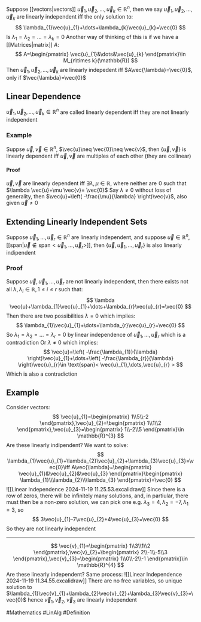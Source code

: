 Suppose [[vectors|vectors]] $\vec{u}_{1},\vec{u}_{2},\dots,\vec{u}_{k}\in\mathbb{R}^{n}$, then we say $\vec{u}_{1},\vec{u}_{2},\dots,\vec{u}_{k}$ are linearly independent iff the only solution to:
$$
\lambda_{1}\vec{u}_{1}+\dots+\lambda_{k}\vec{u}_{k}=\vec{0}
$$
Is $\lambda_{1}=\lambda_{2}=\dots=\lambda_{k}=0$ 
Another way of thinking of this is if we have a [[Matrices|matrix]] $A$:
$$
A=\begin{pmatrix}
\vec{u}_{1}&\dots&\vec{u}_{k}
\end{pmatrix}\in M_{n\times k}(\mathbb{R})
$$
Then $\vec{u}_{1},\vec{u}_{2},\dots,\vec{u}_{k}$ are linearly indepedent iff $A\vec{\lambda}=\vec{0}$, only if $\vec{\lambda}=\vec{0}$
## Linear Dependence
$\vec{u}_{1},\vec{u}_{2},\dots,\vec{u}_{k}\in\mathbb{R}^{n}$ are called linearly dependent iff they are not linearly independent
### Example
Suppse $\vec{u},\vec{v}\in\mathbb{R}^{n}$, $\vec{u}\neq  \vec{0}\neq \vec{v}$, then $\{ \vec{u},\vec{v} \}$ is linearly dependent iff $\vec{u},\vec{v}$ are multiples of each other (they are collinear)
#### Proof
$\vec{u},\vec{v}$ are linearly dependent iff $\exists\lambda,\mu \in\mathbb{R}$, where neither are $\hspace{0pt}0$ such that $\lambda \vec{u}+\mu \vec{v}= \vec{0}$
Say $\lambda \neq 0$ without loss of generality, then $\vec{u}=\left( -\frac{\mu}{\lambda} \right)\vec{v}$, also given $\vec{u}\neq 0$
## Extending Linearly Independent Sets
Suppose $\vec{u}_{1},\dots,\vec{u}_{r}\in\mathbb{R}^{n}$ are linearly independent, and suppose $\vec{u}\in\mathbb{R}^{n}$, [[span|$\vec{u} \not\in \text{span}< \vec{u}_{1},\dots,\vec{u}_{r} >$]], then $\{\vec{u}, \vec{u}_{1},\dots,\vec{u}_{r} \}$ is also linearly indipendent
### Proof
Suppose $\vec{u},\vec{u}_{1},\dots,\vec{u}_{r}$ are not linearly independent, then there exists not all $\lambda,\lambda_{i}\in\mathbb{R},1\leq i\leq r$ such that:
$$
\lambda \vec{u}+\lambda_{1}\vec{u}_{1}+\dots+\lambda_{r}\vec{u}_{r}=\vec{0}
$$
Then there are two possibilities
$\lambda=0$ which implies:
$$
\lambda_{1}\vec{u}_{1}+\dots+\lambda_{r}\vec{u}_{r}=\vec{0}
$$
So $\lambda_{1}=\lambda_{2}=\dots=\lambda _{r}=0$ by linear independence of $\vec{u}_{1},\dots,\vec{u}_{r}$ which is a contradiction
Or $\lambda \neq 0$ which implies:
$$
\vec{u}=\left( -\frac{\lambda_{1}}{\lambda} \right)\vec{u}_{1}+\dots+\left( -\frac{\lambda_{r}}{\lambda} \right)\vec{u}_{r}\in \text{span}< \vec{u}_{1},\dots,\vec{u}_{r} > 
$$
Which is also a contradiction
## Example
Consider vectors:
$$
\vec{u}_{1}=\begin{pmatrix}
1\\5\\-2
\end{pmatrix},\vec{u}_{2}=\begin{pmatrix}
1\\1\\2
\end{pmatrix},\vec{u}_{3}=\begin{pmatrix}
1\\-2\\5
\end{pmatrix}\in \mathbb{R}^{3}
$$
Are these linearly indipendent?
We want to solve:
$$
\lambda_{1}\vec{u}_{1}+\lambda_{2}\vec{u}_{2}+\lambda_{3}\vec{u}_{3}=\vec{0}\iff A\vec{\lambda}=\begin{pmatrix}
\vec{u}_{1}&\vec{u}_{2}&\vec{u}_{3}
\end{pmatrix}\begin{pmatrix}
\lambda_{1}\\\lambda_{2}\\\lambda_{3}
\end{pmatrix}=\vec{0}
$$
![[Linear Independence 2024-11-19 11.25.53.excalidraw]]
Since there is a row of zeros, there will be infinitely many solutions, and, in partiular, there must then be a non-zero solution, we can pick one e.g. $\lambda_{3}=4,\lambda_{2}=-7,\lambda_{1}=3$, so
$$
3\vec{u}_{1}-7\vec{u}_{2}+4\vec{u}_{3}=\vec{0}
$$
So they are not linearly independent
___
$$
\vec{v}_{1}=\begin{pmatrix}
1\\3\\1\\2
\end{pmatrix},\vec{v}_{2}=\begin{pmatrix}
2\\-1\\-5\\3
\end{pmatrix},\vec{v}_{3}=\begin{pmatrix}
1\\0\\-2\\-1
\end{pmatrix}\in \mathbb{R}^{4}
$$
Are these linearly independent?
Same process:
![[Linear Independence 2024-11-19 11.34.55.excalidraw]]
There are no free variables, so unique solution to $\lambda_{1}\vec{v}_{1}+\lambda_{2}\vec{v}_{2}+\lambda_{3}\vec{v}_{3}=\vec{0}$ hence $\vec{v}_{1},\vec{v}_{2},\vec{v}_{3}$ are linearly independent

#Mathematics #LinAlg #Definition
